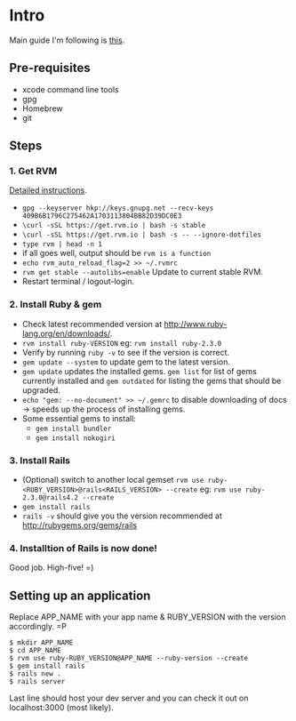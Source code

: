 # Intro
Main guide I'm following is [this](http://railsapps.github.io/installrubyonrails-mac.html).

## Pre-requisites
* xcode command line tools
* gpg
* Homebrew
* git


## Steps

### 1. Get RVM
 [Detailed instructions](https://rvm.io/rvm/install).
 * `gpg --keyserver hkp://keys.gnupg.net --recv-keys 409B6B1796C275462A1703113804BB82D39DC0E3`
 * `\curl -sSL https://get.rvm.io | bash -s stable`
 * `\curl -sSL https://get.rvm.io | bash -s -- --ignore-dotfiles`
 *  `type rvm | head -n 1`
 *  if all goes well, output should be `rvm is a function`
 *  `echo rvm_auto_reload_flag=2 >> ~/.rvmrc`
 *  `rvm get stable --autolibs=enable` Update to current stable RVM.
 *  Restart terminal / logout-login.

### 2. Install Ruby & gem

 * Check latest recommended version at http://www.ruby-lang.org/en/downloads/.
 * `rvm install ruby-VERSION` eg: `rvm install ruby-2.3.0`
 * Verify by running `ruby -v` to see if the version is correct.
 * `gem update --system`  to update gem to the latest version.
 * `gem update` updates the installed gems. `gem list` for list of gems currently installed and `gem outdated` for listing the gems that should be upgraded.
 * `echo "gem: --no-document" >> ~/.gemrc` to disable downloading of docs -> speeds up the process of installing gems.
 * Some essential gems to install:
   * `gem install bundler`
   * `gem install nokogiri`

### 3. Install Rails

 * (Optional) switch to another local gemset `rvm use ruby-<RUBY_VERSION>@rails<RAILS_VERSION> --create` eg: `rvm use ruby-2.3.0@rails4.2 --create`
 * `gem install rails`
 * `rails -v` should give you the version recommended at http://rubygems.org/gems/rails

### 4. Installtion of Rails is now done!

Good job. High-five! =)

## Setting up an application

Replace APP_NAME with your app name & RUBY_VERSION with the version accordingly. =P

```shell
$ mkdir APP_NAME
$ cd APP_NAME
$ rvm use ruby-RUBY_VERSION@APP_NAME --ruby-version --create
$ gem install rails
$ rails new .
$ rails server
```

Last line should host your dev server and you can check it out on localhost:3000 (most likely).

